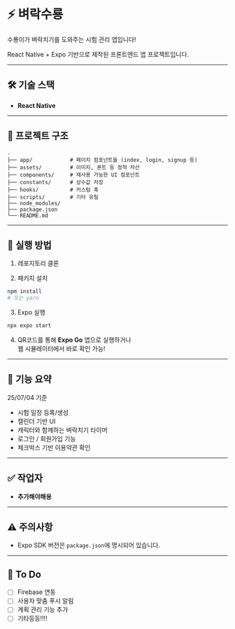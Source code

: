 # ⚡️ 벼락수룡

수룡이가 벼락치기를 도와주는 시험 관리 앱입니다!

React Native + Expo 기반으로 제작된 프론트엔드 앱 프로젝트입니다.

---

## 🛠 기술 스택

- **React Native**

---

## 📁 프로젝트 구조

```
.
├── app/            # 페이지 컴포넌트들 (index, login, signup 등)
├── assets/         # 이미지, 폰트 등 정적 자산
├── components/     # 재사용 가능한 UI 컴포넌트
├── constants/      # 상수값 저장
├── hooks/          # 커스텀 훅
├── scripts/        # 기타 유틸
├── node_modules/
├── package.json
└── README.md
```

---

## 🚀 실행 방법

1. 레포지토리 클론

2. 패키지 설치

```bash
npm install
# 또는 yarn
```

3. Expo 실행

```bash
npx expo start
```

4. QR코드를 통해 **Expo Go** 앱으로 실행하거나  
   웹 시뮬레이터에서 바로 확인 가능!

---

## 🧪 기능 요약

25/07/04 기준

- 시험 일정 등록/생성
- 캘린더 기반 UI
- 캐릭터와 함께하는 벼락치기 타이머
- 로그인 / 회원가입 기능
- 체크박스 기반 이용약관 확인

---

## ✅ 작업자

- **추가해야해용**

---

## ⚠️ 주의사항

- Expo SDK 버전은 `package.json`에 명시되어 있습니다.

---

## 📌 To Do

- [ ] Firebase 연동
- [ ] 사용자 맞춤 푸시 알림
- [ ] 계획 관리 기능 추가
- [ ] 기타등등!!!!
